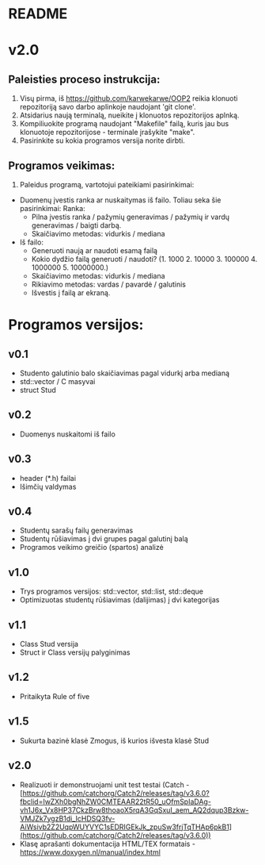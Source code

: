 # README

# v2.0

## Paleisties proceso instrukcija:

1. Visų pirma, iš https://github.com/karwekarwe/OOP2 reikia klonuoti repozitoriją savo darbo aplinkoje naudojant 'git clone'.
2. Atsidarius naują terminalą, nueikite į klonuotos repozitorijos aplnką.
3. Kompiliuokite programą naudojant "Makefile" failą, kuris jau bus klonuotoje repozitorijose - terminale įrašykite "make".
4. Pasirinkite su kokia programos versija norite dirbti.

## Programos veikimas:

1.  Paleidus programą, vartotojui pateikiami pasirinkimai:
+ Duomenų įvestis ranka ar nuskaitymas iš failo. Toliau seka šie pasirinkimai:
     Ranka: 
     - Pilna įvestis ranka / pažymių generavimas / pažymių ir vardų generavimas / baigti darbą.
     - Skaičiavimo metodas: vidurkis / mediana
+ Iš failo:
     - Generuoti naują ar naudoti esamą failą
     - Kokio dydžio failą generuoti / naudoti? (1. 1000 2. 10000 3. 100000 4. 1000000 5. 10000000.)
     - Skaičiavimo metodas: vidurkis / mediana
     - Rikiavimo metodas: vardas / pavardė / galutinis
     - Išvestis į failą ar ekraną.

# Programos versijos:
## v0.1
+ Studento galutinio balo skaičiavimas pagal vidurkį arba medianą
+ std::vector / C masyvai
+ struct Stud
## v0.2
+ Duomenys nuskaitomi iš failo
## v0.3
+ header (*.h) failai
+ Išimčių valdymas
## v0.4
+ Studentų sarašų failų generavimas
+ Studentų rūšiavimas į dvi grupes pagal galutinį balą
+ Programos veikimo greičio (spartos) analizė
## v1.0
+ Trys programos versijos: std::vector,  std::list,  std::deque
+ Optimizuotas studentų rūšiavimas (dalijimas) į dvi kategorijas
## v1.1
+ Class Stud versija
+ Struct ir Class versijų palyginimas
## v1.2
+ Pritaikyta Rule of five
## v1.5
+ Sukurta bazinė klasė Zmogus, iš kurios išvesta klasė Stud
## v2.0
+ Realizuoti ir demonstruojami unit test testai (Catch - [https://github.com/catchorg/Catch2/releases/tag/v3.6.0?fbclid=IwZXh0bgNhZW0CMTEAAR22tR50_uOfmSpIaDAg-vh1J6x_Vx8HP37CkzBrw8thoaoX5rqA3GqSxuI_aem_AQ2dqup3Bzkw-VMJZk7ygzB1di_IcHDSQ3fv-AiWsivb2Z2UqpWUYVYC1sEDRIGEkJk_zpuSw3frjTqTHAp6pkB1](https://github.com/catchorg/Catch2/releases/tag/v3.6.0))
+ Klasę aprašanti dokumentacija HTML/TEX formatais - https://www.doxygen.nl/manual/index.html
